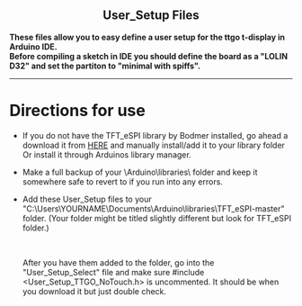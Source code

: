 
<br>

<div align="center">
  
  ## User_Setup Files

</div>

<b>These files allow you to easy define a user setup for the ttgo t-display in Arduino IDE. <br>
Before compiling a sketch in IDE you should define the board as a "LOLIN D32" and set the  partiton to "minimal with spiffs".</b>

---

# Directions for use

- If you do not have the TFT_eSPI library by Bodmer installed, go ahead a download it from <a href=https://github.com/Bodmer/TFT_eSPI>HERE</a> and manually install/add it to your library folder
  Or install it through Arduinos library manager.

- Make a full backup of your \Arduino\libraries\ folder and keep it somewhere safe to revert to if you run into any errors.

- Add these User_Setup files to your "C:\Users\YOURNAME\Documents\Arduino\libraries\TFT_eSPI-master" folder. (Your folder might be titled slightly different but look for TFT_eSPI folder.)
  
  <br>
  
  After you have them added to the folder, go into the "User_Setup_Select" file and make sure #include <User_Setup_TTGO_NoTouch.h> is uncommented. 
  It should be when you download it but just double check.



